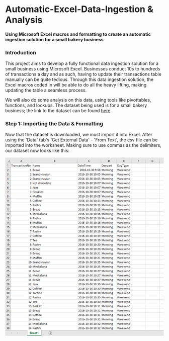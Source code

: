 # Automatic-Excel-Data-Ingestion & Analysis
#### Using Microsoft Excel macros and formatting to create an automatic ingestion solution for a small bakery business
### Introduction
  This project aims to develop a fully functional data ingestion solution for a small business using Microsoft Excel. Businesses conduct 10s to hundreds of transactions a day and as such, having to update
their transactions table manually can be quite tedious. Through this data ingestion solution, the Excel macros coded in will be able to do all the heavy lifting, making updating the table a seamless process. 

We will also do some analysis on this data, using tools like pivottables, functions, and lookups. The dataset being used is for a small bakery business; the link to the dataset can be found [here](https://www.kaggle.com/datasets/akashdeepkuila/bakery?resource=download). 

### Step 1: Importing the Data & Formatting

  Now that the dataset is downloaded, we must import it into Excel. After using the 'Data' tab's 'Get External Data' - 'From Text', the csv file can be imported into the worksheet. Making sure to use commas as the delimiters, our dataset now looks like this:

![image_alt](https://github.com/brianhornick/Automatic-Excel-Data-Ingestion/blob/main/Screenshot%202025-07-07%20150935.png?raw=true)
